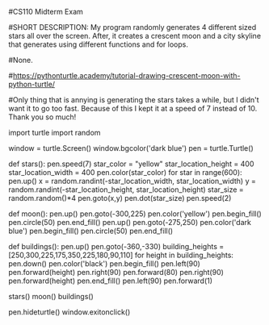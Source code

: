 #CS110 Midterm Exam

#SHORT DESCRIPTION: My program randomly generates 4 different sized stars all over the screen. After, it creates a crescent moon and a city skyline that generates using different functions and for loops. 

#None.

#https://pythonturtle.academy/tutorial-drawing-crescent-moon-with-python-turtle/ 

#Only thing that is annying is generating the stars takes a while, but I didn't want it to go too fast. Because of this I kept it at a speed of 7 instead of 10. Thank you so much!



import turtle
import random

window = turtle.Screen()
window.bgcolor('dark blue')
pen  = turtle.Turtle()

def stars():
    pen.speed(7)
    star_color = "yellow"
    star_location_height = 400
    star_location_width = 400
    pen.color(star_color)
    for star in range(600):
        pen.up()
        x = random.randint(-star_location_width, star_location_width)
        y = random.randint(-star_location_height, star_location_height)
        star_size = random.random()*4
        pen.goto(x,y)
        pen.dot(star_size)
    pen.speed(2)

def moon():
    pen.up()
    pen.goto(-300,225)
    pen.color('yellow')
    pen.begin_fill()
    pen.circle(50)
    pen.end_fill()
    pen.up()
    pen.goto(-275,250)
    pen.color('dark blue')
    pen.begin_fill()
    pen.circle(50)
    pen.end_fill()

def buildings():
    pen.up()
    pen.goto(-360,-330)
    building_heights = [250,300,225,175,350,225,180,90,110]
    for height in building_heights:
        pen.down()
        pen.color('black')
        pen.begin_fill()
        pen.left(90)
        pen.forward(height)
        pen.right(90)
        pen.forward(80)
        pen.right(90)
        pen.forward(height)
        pen.end_fill()
        pen.left(90)
        pen.forward(1)

stars()
moon()
buildings()

pen.hideturtle()
window.exitonclick()